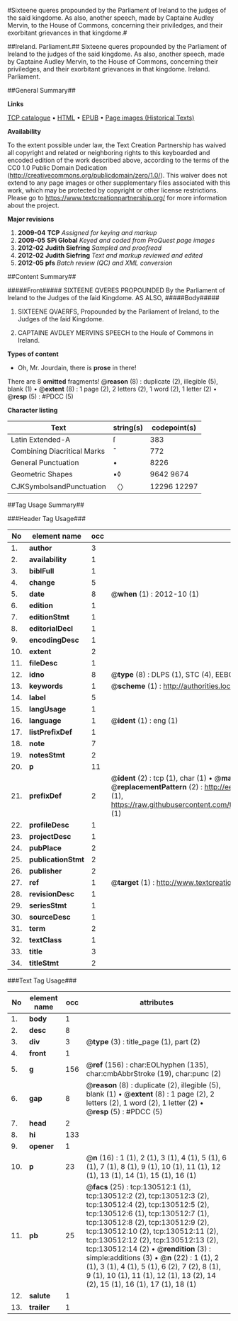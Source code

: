 #Sixteene queres propounded by the Parliament of Ireland to the judges of the said kingdome. As also, another speech, made by Captaine Audley Mervin, to the House of Commons, concerning their priviledges, and their exorbitant grievances in that kingdome.#

##Ireland. Parliament.##
Sixteene queres propounded by the Parliament of Ireland to the judges of the said kingdome. As also, another speech, made by Captaine Audley Mervin, to the House of Commons, concerning their priviledges, and their exorbitant grievances in that kingdome.
Ireland. Parliament.

##General Summary##

**Links**

[TCP catalogue](http://www.ota.ox.ac.uk/tcp/)  • 
[HTML](http://tei.it.ox.ac.uk/tcp/Texts-HTML/free/A87/A87331.html)  • 
[EPUB](http://tei.it.ox.ac.uk/tcp/Texts-EPUB/free/A87/A87331.epub) • 
[Page images (Historical Texts)](https://historicaltexts.jisc.ac.uk/eebo-99860214e)

**Availability**

To the extent possible under law, the Text Creation Partnership has waived all copyright and related or neighboring rights to this keyboarded and encoded edition of the work described above, according to the terms of the CC0 1.0 Public Domain Dedication (http://creativecommons.org/publicdomain/zero/1.0/). This waiver does not extend to any page images or other supplementary files associated with this work, which may be protected by copyright or other license restrictions. Please go to https://www.textcreationpartnership.org/ for more information about the project.

**Major revisions**

1. __2009-04__ __TCP__ *Assigned for keying and markup*
1. __2009-05__ __SPi Global__ *Keyed and coded from ProQuest page images*
1. __2012-02__ __Judith Siefring__ *Sampled and proofread*
1. __2012-02__ __Judith Siefring__ *Text and markup reviewed and edited*
1. __2012-05__ __pfs__ *Batch review (QC) and XML conversion*

##Content Summary##

#####Front#####
SIXTEENE QVERES PROPOUNDED By the Parliament of Ireland to the Judges of the ſaid Kingdome. AS ALSO,
#####Body#####

1. SIXTEENE QVAERFS, Propounded by the Parliament of Ireland, to the Judges of the ſaid Kingdome.

1. CAPTAINE AVDLEY MERVINS SPEECH to the Houſe of Commons in Ireland.

**Types of content**

  * Oh, Mr. Jourdain, there is **prose** in there!

There are 8 **omitted** fragments! 
 @__reason__ (8) : duplicate (2), illegible (5), blank (1)  •  @__extent__ (8) : 1 page (2), 2 letters (2), 1 word (2), 1 letter (2)  •  @__resp__ (5) : #PDCC (5)

**Character listing**


|Text|string(s)|codepoint(s)|
|---|---|---|
|Latin Extended-A|ſ|383|
|Combining             Diacritical Marks|̄|772|
|General Punctuation|•|8226|
|Geometric Shapes|▪◊|9642 9674|
|CJKSymbolsandPunctuation|〈〉|12296 12297|

##Tag Usage Summary##

###Header Tag Usage###

|No|element name|occ|attributes|
|---|---|---|---|
|1.|__author__|3||
|2.|__availability__|1||
|3.|__biblFull__|1||
|4.|__change__|5||
|5.|__date__|8| @__when__ (1) : 2012-10 (1)|
|6.|__edition__|1||
|7.|__editionStmt__|1||
|8.|__editorialDecl__|1||
|9.|__encodingDesc__|1||
|10.|__extent__|2||
|11.|__fileDesc__|1||
|12.|__idno__|8| @__type__ (8) : DLPS (1), STC (4), EEBO-CITATION (1), PROQUEST (1), VID (1)|
|13.|__keywords__|1| @__scheme__ (1) : http://authorities.loc.gov/ (1)|
|14.|__label__|5||
|15.|__langUsage__|1||
|16.|__language__|1| @__ident__ (1) : eng (1)|
|17.|__listPrefixDef__|1||
|18.|__note__|7||
|19.|__notesStmt__|2||
|20.|__p__|11||
|21.|__prefixDef__|2| @__ident__ (2) : tcp (1), char (1)  •  @__matchPattern__ (2) : ([0-9\-]+):([0-9IVX]+) (1), (.+) (1)  •  @__replacementPattern__ (2) : http://eebo.chadwyck.com/downloadtiff?vid=$1&page=$2 (1), https://raw.githubusercontent.com/textcreationpartnership/Texts/master/tcpchars.xml#$1 (1)|
|22.|__profileDesc__|1||
|23.|__projectDesc__|1||
|24.|__pubPlace__|2||
|25.|__publicationStmt__|2||
|26.|__publisher__|2||
|27.|__ref__|1| @__target__ (1) : http://www.textcreationpartnership.org/docs/. (1)|
|28.|__revisionDesc__|1||
|29.|__seriesStmt__|1||
|30.|__sourceDesc__|1||
|31.|__term__|2||
|32.|__textClass__|1||
|33.|__title__|3||
|34.|__titleStmt__|2||


###Text Tag Usage###

|No|element name|occ|attributes|
|---|---|---|---|
|1.|__body__|1||
|2.|__desc__|8||
|3.|__div__|3| @__type__ (3) : title_page (1), part (2)|
|4.|__front__|1||
|5.|__g__|156| @__ref__ (156) : char:EOLhyphen (135), char:cmbAbbrStroke (19), char:punc (2)|
|6.|__gap__|8| @__reason__ (8) : duplicate (2), illegible (5), blank (1)  •  @__extent__ (8) : 1 page (2), 2 letters (2), 1 word (2), 1 letter (2)  •  @__resp__ (5) : #PDCC (5)|
|7.|__head__|2||
|8.|__hi__|133||
|9.|__opener__|1||
|10.|__p__|23| @__n__ (16) : 1 (1), 2 (1), 3 (1), 4 (1), 5 (1), 6 (1), 7 (1), 8 (1), 9 (1), 10 (1), 11 (1), 12 (1), 13 (1), 14 (1), 15 (1), 16 (1)|
|11.|__pb__|25| @__facs__ (25) : tcp:130512:1 (1), tcp:130512:2 (2), tcp:130512:3 (2), tcp:130512:4 (2), tcp:130512:5 (2), tcp:130512:6 (1), tcp:130512:7 (1), tcp:130512:8 (2), tcp:130512:9 (2), tcp:130512:10 (2), tcp:130512:11 (2), tcp:130512:12 (2), tcp:130512:13 (2), tcp:130512:14 (2)  •  @__rendition__ (3) : simple:additions (3)  •  @__n__ (22) : 1 (1), 2 (1), 3 (1), 4 (1), 5 (1), 6 (2), 7 (2), 8 (1), 9 (1), 10 (1), 11 (1), 12 (1), 13 (2), 14 (2), 15 (1), 16 (1), 17 (1), 18 (1)|
|12.|__salute__|1||
|13.|__trailer__|1||
